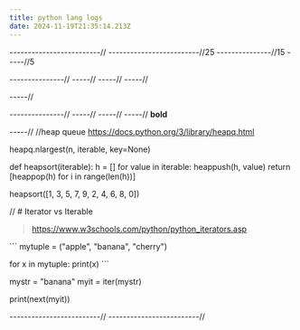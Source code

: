 ```yaml
---
title: python lang logs
date: 2024-11-19T21:35:14.213Z
---
```

-------------------------//
-------------------------//25
---------------//15
-----//5




---------------//
-----//
-----//
-----//

-----//


---------------//
-----//
-----//
-----//
**bold**

-----//
/﻿/heap queue
https://docs.python.org/3/library/heapq.html

heapq.nlargest(n, iterable, key=None)

def heapsort(iterable):
    h = []
    for value in iterable:
        heappush(h, value)
    return [heappop(h) for i in range(len(h))]

heapsort([1, 3, 5, 7, 9, 2, 4, 6, 8, 0])


/﻿/
#﻿ Iterator vs Iterable
> https://www.w3schools.com/python/python_iterators.asp

`﻿``
mytuple = ("apple", "banana", "cherry")

for x in mytuple:
  print(x)
`﻿``

mystr = "banana"
myit = iter(mystr)

print(next(myit))



-------------------------//
-------------------------//
